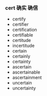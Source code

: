 ### cert 确实 确信

- certify
- certifier
- certification
- certifiable
- certitude
- incertitude
- certain
- certainly
- certainty
- ascertain
- ascertainable
- ascertainment
- uncertain
- uncertainty
